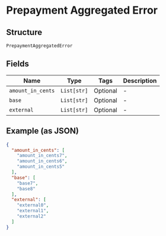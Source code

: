 
# Prepayment Aggregated Error

## Structure

`PrepaymentAggregatedError`

## Fields

| Name | Type | Tags | Description |
|  --- | --- | --- | --- |
| `amount_in_cents` | `List[str]` | Optional | - |
| `base` | `List[str]` | Optional | - |
| `external` | `List[str]` | Optional | - |

## Example (as JSON)

```json
{
  "amount_in_cents": [
    "amount_in_cents7",
    "amount_in_cents6",
    "amount_in_cents5"
  ],
  "base": [
    "base7",
    "base8"
  ],
  "external": [
    "external0",
    "external1",
    "external2"
  ]
}
```

